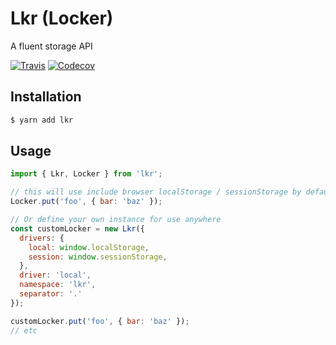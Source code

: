 # Lkr (Locker)

A fluent storage API

[![Travis](https://img.shields.io/travis/tymondesigns/lkr.svg?style=flat-square)](https://travis-ci.org/tymondesigns/lkr)
[![Codecov](https://img.shields.io/codecov/c/github/tymondesigns/lkr.svg?style=flat-square)](https://codecov.io/gh/tymondesigns/lkr)

## Installation

```bash
$ yarn add lkr
```
## Usage

```js
import { Lkr, Locker } from 'lkr';

// this will use include browser localStorage / sessionStorage by default
Locker.put('foo', { bar: 'baz' });

// Or define your own instance for use anywhere
const customLocker = new Lkr({
  drivers: {
    local: window.localStorage,
    session: window.sessionStorage,
  },
  driver: 'local',
  namespace: 'lkr',
  separator: '.'
});

customLocker.put('foo', { bar: 'baz' });
// etc
```
